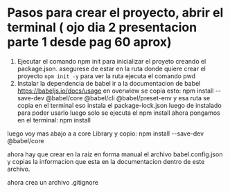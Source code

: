 # Pasos para crear el proyecto, abrir el terminal  ( ojo dia 2 presentacion parte 1 desde pag 60 aprox)
1. Ejecutar el comando npm init para inicializar el proyeto creando el package.json. asegurese de estar en la ruta donde quiere crear el proyecto 
`npm init -y`
para ver la ruta ejecuta el comando  pwd
2. Instalar la dependencia de babel ir a la documentacion de babel  https://babeljs.io/docs/usage
en overwiew se copia esto: npm install --save-dev @babel/core @babel/cli @babel/preset-env
y esa ruta se copia en el terminal
eso instala el package-lock.json
luego de instalado para poder usarlo luego solo se ejecuta el npm install
ahora pongamos en el terminal: npm install

luego voy mas abajo a a core Library y copio: npm install --save-dev @babel/core

ahora hay que crear en la raiz en forma manual el archivo babel.config.json
y copias la informacion que esta en la documentacion dentro de este archivo.

ahora crea un archivo .gitignore





